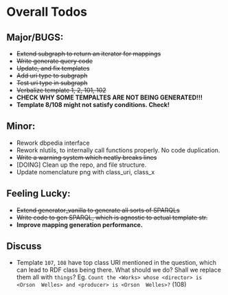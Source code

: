 # Overall Todos

## Major/BUGS:

- ~~Extend subgraph to return an iterator for mappings~~
- ~~Write generate query code~~
- ~~Update, and fix templates~~
- ~~Add uri type to subgraph~~
- ~~Test uri type in subgraph~~
- ~~Verbalize template 1, 2, 101, 102~~
- **CHECK WHY SOME TEMPALTES ARE NOT BEING GENERATED!!!**
- **Template 8/108 might not satisfy conditions. Check!**

## Minor:

- Rework dbpedia interface
- Rework nlutils, to internally call functions properly. No code duplication.
- ~~Write a warning system which neatly breaks lines~~
- [DOING] Clean up the repo, and file structure.
- Update nomenclature png with class_uri, class_x

## Feeling Lucky:

- ~~Extend generator_vanilla to generate all sorts of SPARQLs~~
- ~~Write code to gen SPARQL, which is agnostic to actual template str.~~
- **Improve mapping generation performance.**

## Discuss

- Template `107`, `108` have top class URI mentioned in the question, which can lead to RDF class being there. 
What should we do? Shall we replace them all with `things`?
Eg. `Count the <Works> whose <director> is <Orson  Welles> and <producer> is <Orson  Welles>?` (108)